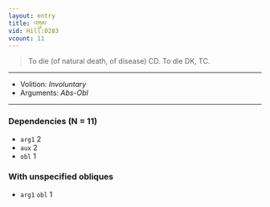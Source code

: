 ```yaml
---
layout: entry
title: འགུམ་
vid: Hill:0283
vcount: 11
---
```

> To die (of natural death, of disease) CD\. To die DK, TC\.

---
* Volition: _Involuntary_
* Arguments: _Abs-Obl_

---

### Dependencies (N = 11)
* `arg1` 2
* `aux` 2
* `obl` 1


### With unspecified obliques
* `arg1` `obl` 1
